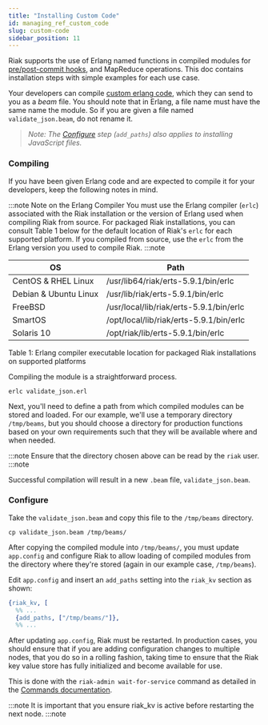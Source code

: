 ```yaml
---
title: "Installing Custom Code"
id: managing_ref_custom_code
slug: custom-code
sidebar_position: 11
---
```


Riak supports the use of Erlang named functions in compiled modules for
[pre/post-commit hooks](../../developing/usage/commit-hooks.md), and MapReduce operations. This
doc contains installation steps with simple examples for each use case.

Your developers can compile [custom erlang code](../../developing/usage/commit-hooks.md), which
they can send to you as a *beam* file. You should note that in Erlang, a file
name must have the same name the module. So if you are given a file named
`validate_json.beam`, do not rename it.

> *Note: The [Configure](#configure) step (`add_paths`) also applies to installing JavaScript files.*

### Compiling

If you have been given Erlang code and are expected to compile it for
your developers, keep the following notes in mind.

:::note Note on the Erlang Compiler
You must use the Erlang compiler (`erlc`) associated with the Riak
installation or the version of Erlang used when compiling Riak from source.
For packaged Riak installations, you can consult Table 1 below for the default
location of Riak's `erlc` for each supported platform. If you compiled from
source, use the `erlc` from the Erlang version you used to compile Riak.
:::note

| OS                    | Path                                    |
|-----------------------|-----------------------------------------|
| CentOS & RHEL Linux   | /usr/lib64/riak/erts-5.9.1/bin/erlc     |
| Debian & Ubuntu Linux | /usr/lib/riak/erts-5.9.1/bin/erlc       |
| FreeBSD               | /usr/local/lib/riak/erts-5.9.1/bin/erlc |
| SmartOS               | /opt/local/lib/riak/erts-5.9.1/bin/erlc |
| Solaris 10            | /opt/riak/lib/erts-5.9.1/bin/erlc       |

Table 1: Erlang compiler executable location for packaged Riak installations
on supported platforms

Compiling the module is a straightforward process.

```text
erlc validate_json.erl
```

Next, you'll need to define a path from which compiled modules can be stored
and loaded. For our example, we'll use a temporary directory `/tmp/beams`,
but you should choose a directory for production functions based on your
own requirements such that they will be available where and when needed.

:::note
Ensure that the directory chosen above can be read by the `riak` user.
:::note

Successful compilation will result in a new `.beam` file,
`validate_json.beam`.

### Configure

Take the `validate_json.beam` and copy this file to the `/tmp/beams` directory.

```text
cp validate_json.beam /tmp/beams/
```

After copying the compiled module into `/tmp/beams/`, you must update
`app.config` and configure Riak to allow loading of compiled modules from
the directory where they're stored (again in our example case, `/tmp/beams`).

Edit `app.config` and insert an `add_paths` setting into the `riak_kv`
section as shown:

```erlang
{riak_kv, [
  %% ...
  {add_paths, ["/tmp/beams/"]},
  %% ...
```

After updating `app.config`, Riak must be restarted. In production cases, you
should ensure that if you are adding configuration changes to multiple nodes,
that you do so in a rolling fashion, taking time to ensure that the Riak key
value store has fully initialized and become available for use.

This is done with the `riak-admin wait-for-service` command as detailed
in the [Commands documentation](../../using/admin/riak-admin.md#wait-for-service).

:::note
It is important that you ensure riak_kv is active before restarting the next
node.
:::note
